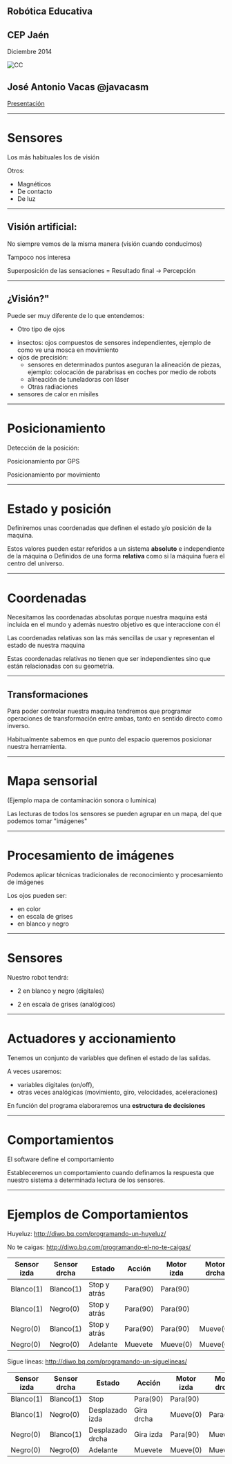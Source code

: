 <!-- background: #184bc6-->
<!-- color: #fff -->
<!-- font: centurygothic -->

## Robótica Educativa
## CEP Jaén              
Diciembre 2014

![CC](https://licensebuttons.net/l/by-sa/3.0/88x31.png)
## José Antonio Vacas  @javacasm

[Presentación](https://swipe.to/1537cb)

***

<!-- background: #184bc6-->
<!-- color: #fff -->
<!-- font: centurygothic -->

# Sensores

Los más habituales los de visión

Otros:

* Magnéticos
* De contacto
* De luz

***

<!-- background: #184bc6-->
<!-- color: #fff -->
<!-- font: centurygothic -->

## Visión artificial: 

No siempre vemos de la misma manera
(visión cuando conducimos)

Tampoco nos interesa

Superposición de las sensaciones = 
Resultado final -> Percepción

***

<!-- background: #184bc6-->
<!-- color: #fff -->
<!-- font: centurygothic -->
## ¿Visión?"
Puede ser muy diferente de lo que entendemos:
* Otro tipo de ojos 
 - insectos: ojos compuestos de sensores independientes, ejemplo de como ve una mosca en movimiento
 - ojos de precisión: 
   * sensores en determinados puntos aseguran la alineación de piezas, ejemplo: colocación de parabrisas en coches por medio de robots
   * alineación de tuneladoras con láser
   * Otras radiaciones
 - sensores de calor en misiles

***

<!-- background: #184bc6-->
<!-- color: #fff -->
<!-- font: centurygothic -->
# Posicionamiento

Detección de la posición:

Posicionamiento por GPS

Posicionamiento por movimiento

***

<!-- background: #184bc6-->
<!-- color: #fff -->
<!-- font: centurygothic -->

# Estado y posición 

Definiremos unas coordenadas que definen el estado y/o posición de la maquina.

Estos valores pueden estar referidos a un sistema **absoluto** e independiente de la máquina o 
Definidos de una forma **relativa** como si la máquina fuera el centro del universo.

***

<!-- background: #184bc6-->
<!-- color: #fff -->
<!-- font: centurygothic -->

# Coordenadas

Necesitamos las coordenadas absolutas porque nuestra maquina está incluida en el mundo y además nuestro objetivo es que interaccione con él

Las coordenadas relativas son las más sencillas de usar y representan el estado de nuestra maquina

Estas coordenadas relativas no tienen que ser independientes sino que están relacionadas con su geometría.

***

<!-- background: #184bc6-->
<!-- color: #fff -->
<!-- font: centurygothic -->

## Transformaciones

Para poder controlar nuestra maquina tendremos que programar operaciones de transformación entre ambas, tanto en sentido directo como inverso.

Habitualmente sabemos en que punto del espacio queremos posicionar nuestra herramienta.

***

<!-- background: #184bc6-->
<!-- color: #fff -->
<!-- font: centurygothic -->

# Mapa sensorial 
(Ejemplo mapa de contaminación sonora o lumínica)

Las lecturas de todos los sensores se pueden agrupar en un mapa, del que podemos tomar "imágenes"

***

<!-- background: #184bc6-->
<!-- color: #fff -->
<!-- font: centurygothic -->

# Procesamiento de imágenes

Podemos aplicar técnicas tradicionales de reconocimiento y procesamiento de imágenes

Los ojos pueden ser:
* en color
* en escala de grises
* en blanco y negro

***

<!-- background: #184bc6-->
<!-- color: #fff -->
<!-- font: centurygothic -->
# Sensores

Nuestro robot tendrá: 

* 2 en blanco y negro  (digitales) 

* 2 en escala de grises (analógicos)

***

<!-- background: #184bc6-->
<!-- color: #fff -->
<!-- font: centurygothic -->

# Actuadores y accionamiento

Tenemos un conjunto de variables que definen el estado de las salidas. 

A veces usaremos: 
* variables digitales (on/off), 
* otras veces analógicas (movimiento, giro, velocidades, aceleraciones)

En función del programa  elaboraremos una **estructura de decisiones**

***

<!-- background: #184bc6-->
<!-- color: #fff -->
<!-- font: centurygothic -->

# Comportamientos

El software define el comportamiento

Estableceremos un comportamiento cuando definamos la respuesta que nuestro sistema a determinada lectura de los sensores.


***

<!-- background: #184bc6-->
<!-- color: #fff -->
<!-- font: centurygothic -->

# Ejemplos de Comportamientos

Huyeluz:  http://diwo.bq.com/programando-un-huyeluz/

No te caigas: http://diwo.bq.com/programando-el-no-te-caigas/

|Sensor izda|Sensor drcha|Estado|Acción|Motor izda|Motor drcha|
|---|---|---|---|---|---|
|Blanco(1)|Blanco(1)|Stop y atrás|Para(90)|Para(90)|
|Blanco(1)|Negro(0)|Stop y atrás|Para(90)|Para(90)|
|Negro(0)|Blanco(1)|Stop y atrás|Para(90)|Para(90)|Mueve(0)|
|Negro(0)|Negro(0)|Adelante|Muevete|Mueve(0)|Mueve(0)|

Sigue líneas: http://diwo.bq.com/programando-un-siguelineas/

|Sensor izda|Sensor drcha|Estado|Acción|Motor izda|Motor drcha|
|---|---|---|---|---|---|
|Blanco(1)|Blanco(1)|Stop|Para(90)|Para(90)|
|Blanco(1)|Negro(0)|Desplazado izda|Gira drcha|Mueve(0)|Para(90)|
|Negro(0)|Blanco(1)|Desplazado drcha|Gira izda|Para(90)|Mueve(0)|
|Negro(0)|Negro(0)|Adelante|Muevete|Mueve(0)|Mueve(0)|